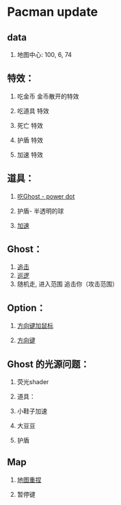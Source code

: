 # Pacman update

## data

1. 地图中心: 100, 6, 74

## 特效：

1. 吃金币 金币散开的特效

2. 吃道具 特效

3. 死亡 特效

4. 护盾 特效

5. 加速 特效



## 道具：

1. <u>吃Ghost - power dot</u>

2. 护盾- 半透明的球

3. <u>加速</u>



## Ghost：

1. <u>追击</u>
2. <u>巡逻</u>
3. 随机走, 进入范围 追击你（攻击范围）



## Option：

1. <u>方向键加鼠标</u>

2. <u>方向键</u>



## Ghost 的光源问题：

1. 荧光shader

2. 道具：

3. 小鞋子加速

4. 大豆豆

5. 护盾



## Map

1. <u>地图重捏</u>

2. 暂停键